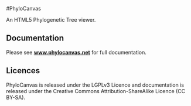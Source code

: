 #PhyloCanvas

An HTML5 Phylogenetic Tree viewer.

## Documentation

Please see **www.phylocanvas.net** for full documentation.

## Licences

PhyloCanvas is released under the LGPLv3 Licence and documentation is released under the Creative Commons Attribution-ShareAlike Licence (CC BY-SA).

